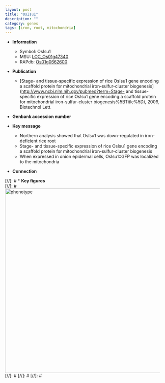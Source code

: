```yaml
---
layout: post
title: "OsIsu1"
description: ""
category: genes
tags: [iron, root, mitochondria]
---
```


* **Information**  
    + Symbol: OsIsu1  
    + MSU: [LOC_Os01g47340](http://rice.plantbiology.msu.edu/cgi-bin/ORF_infopage.cgi?orf=LOC_Os01g47340)  
    + RAPdb: [Os01g0662600](http://rapdb.dna.affrc.go.jp/viewer/gbrowse_details/irgsp1?name=Os01g0662600)  

* **Publication**  
    + [Stage- and tissue-specific expression of rice OsIsu1 gene encoding a scaffold protein for mitochondrial iron-sulfur-cluster biogenesis](http://www.ncbi.nlm.nih.gov/pubmed?term=Stage- and tissue-specific expression of rice OsIsu1 gene encoding a scaffold protein for mitochondrial iron-sulfur-cluster biogenesis%5BTitle%5D), 2009, Biotechnol Lett.

* **Genbank accession number**  

* **Key message**  
    + Northern analysis showed that OsIsu1 was down-regulated in iron-deficient rice root
    + Stage- and tissue-specific expression of rice OsIsu1 gene encoding a scaffold protein for mitochondrial iron-sulfur-cluster biogenesis
    + When expressed in onion epidermal cells, OsIsu1::GFP was localized to the mitochondria

* **Connection**  

[//]: # * **Key figures**  
[//]: # <img src="http://funRiceGenes.github.io/images/OsIsu1.pheno.png" alt="phenotype"  style="width: 600px;"/>
[//]: # 
[//]: # 
[//]: # 

